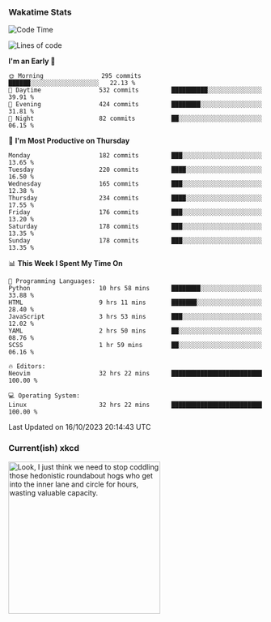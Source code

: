 ### Wakatime Stats
<!--START_SECTION:waka-->
![Code Time](http://img.shields.io/badge/Code%20Time-2%2C033%20hrs%2020%20mins-blue)

![Lines of code](https://img.shields.io/badge/From%20Hello%20World%20I%27ve%20Written-799.4%20thousand%20lines%20of%20code-blue)

**I'm an Early 🐤** 

```text
🌞 Morning                295 commits         ██████░░░░░░░░░░░░░░░░░░░   22.13 % 
🌆 Daytime                532 commits         ██████████░░░░░░░░░░░░░░░   39.91 % 
🌃 Evening                424 commits         ████████░░░░░░░░░░░░░░░░░   31.81 % 
🌙 Night                  82 commits          ██░░░░░░░░░░░░░░░░░░░░░░░   06.15 % 
```
📅 **I'm Most Productive on Thursday** 

```text
Monday                   182 commits         ███░░░░░░░░░░░░░░░░░░░░░░   13.65 % 
Tuesday                  220 commits         ████░░░░░░░░░░░░░░░░░░░░░   16.50 % 
Wednesday                165 commits         ███░░░░░░░░░░░░░░░░░░░░░░   12.38 % 
Thursday                 234 commits         ████░░░░░░░░░░░░░░░░░░░░░   17.55 % 
Friday                   176 commits         ███░░░░░░░░░░░░░░░░░░░░░░   13.20 % 
Saturday                 178 commits         ███░░░░░░░░░░░░░░░░░░░░░░   13.35 % 
Sunday                   178 commits         ███░░░░░░░░░░░░░░░░░░░░░░   13.35 % 
```


📊 **This Week I Spent My Time On** 

```text
💬 Programming Languages: 
Python                   10 hrs 58 mins      ████████░░░░░░░░░░░░░░░░░   33.88 % 
HTML                     9 hrs 11 mins       ███████░░░░░░░░░░░░░░░░░░   28.40 % 
JavaScript               3 hrs 53 mins       ███░░░░░░░░░░░░░░░░░░░░░░   12.02 % 
YAML                     2 hrs 50 mins       ██░░░░░░░░░░░░░░░░░░░░░░░   08.76 % 
SCSS                     1 hr 59 mins        ██░░░░░░░░░░░░░░░░░░░░░░░   06.16 % 

🔥 Editors: 
Neovim                   32 hrs 22 mins      █████████████████████████   100.00 % 

💻 Operating System: 
Linux                    32 hrs 22 mins      █████████████████████████   100.00 % 
```


 Last Updated on 16/10/2023 20:14:43 UTC
<!--END_SECTION:waka-->

### Current(ish) xkcd
<a id="xkcd-a" title="Look, I just think we need to stop coddling those hedonistic roundabout hogs who get into the inner lane and circle for hours, wasting valuable capacity." href="https://www.xkcd.com" target="_blank">
        <img align="center" id="xkcd-img" src="https://imgs.xkcd.com/comics/inspiraling_roundabout.png" alt="Look, I just think we need to stop coddling those hedonistic roundabout hogs who get into the inner lane and circle for hours, wasting valuable capacity." height=300 />
</a>
